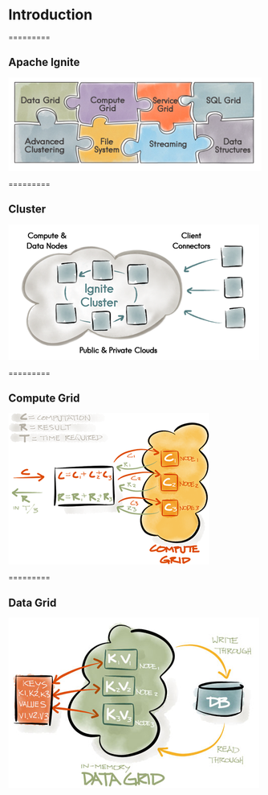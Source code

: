 # Introduction

=========
## Apache Ignite
![img](img/ignite-big-picture.png)

=========
## Cluster
![img](img/cluster.png)

=========
## Compute Grid
![img](img/compute-grid.png)

=========
## Data Grid
![img](img/data-grid.jpg)

